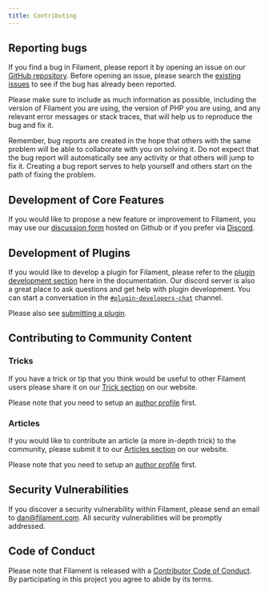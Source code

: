 ```yaml
---
title: Contributing
---
```


## Reporting bugs
If you find a bug in Filament, please report it by opening an issue on our [GitHub repository](https://github.com/filamentphp/filament/issues/new/choose). Before opening an issue, please search the [existing issues](https://github.com/filamentphp/filament/issues?q=is%3Aissue) to see if the bug has already been reported. 

Please make sure to include as much information as possible, including the version of Filament you are using, the version of PHP you are using, and any relevant error messages or stack traces, that will help us to reproduce the bug and fix it.

Remember, bug reports are created in the hope that others with the same problem will be able to collaborate with you on solving it. Do not expect that the bug report will automatically see any activity or that others will jump to fix it. Creating a bug report serves to help yourself and others start on the path of fixing the problem.

## Development of Core Features
If you would like to propose a new feature or improvement to Filament, you may use our [discussion form](https://github.com/filamentphp/filament/discussions) hosted on Github or if you prefer via [Discord](https://discord.gg/filament).

## Development of Plugins
If you would like to develop a plugin for Filament, please refer to the [plugin development section](https://filamentphp.com/docs/3.x/panels/plugins) here in the documentation. Our discord server is also a great place to ask questions and get help with plugin development. You can start a conversation in the [`#plugin-developers-chat`](https://discord.com/channels/883083792112300104/970354547723730955) channel.

Please also see [submitting a plugin](https://github.com/filamentphp/filamentphp.com/blob/main/README.md#contributing).

## Contributing to Community Content
### Tricks
If you have a trick or tip that you think would be useful to other Filament users please share it on our [Trick section](https://filamentphp.com/community?type=trick) on our website.

Please note that you need to setup an [author profile](https://github.com/filamentphp/filamentphp.com?tab=readme-ov-file#setting-up-an-author-profile) first.

### Articles
If you would like to contribute an article (a more in-depth trick) to the community, please submit it to our [Articles section](https://filamentphp.com/community?type=article) on our website.

Please note that you need to setup an [author profile](https://github.com/filamentphp/filamentphp.com?tab=readme-ov-file#setting-up-an-author-profile) first.

## Security Vulnerabilities
If you discover a security vulnerability within Filament, please send an email to [dan@filament.com](mailto:dan@filament.com). All security vulnerabilities will be promptly addressed.

## Code of Conduct
Please note that Filament is released with a [Contributor Code of Conduct](https://github.com/filamentphp/filament/blob/afa0c703da18ce78b508951436f571c9d4813db6/CODE_OF_CONDUCT.md). By participating in this project you agree to abide by its terms.